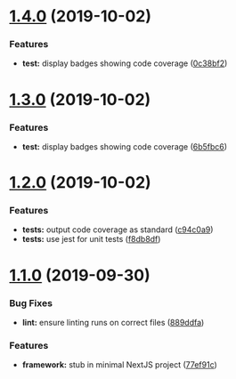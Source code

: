 # [1.4.0](https://github.com/amclin/react-project-boilerplate/compare/v1.3.0...v1.4.0) (2019-10-02)


### Features

* **test:** display badges showing code coverage ([0c38bf2](https://github.com/amclin/react-project-boilerplate/commit/0c38bf2))

# [1.3.0](https://github.com/amclin/react-project-boilerplate/compare/v1.2.0...v1.3.0) (2019-10-02)


### Features

* **test:** display badges showing code coverage ([6b5fbc6](https://github.com/amclin/react-project-boilerplate/commit/6b5fbc6))

# [1.2.0](https://github.com/amclin/react-project-boilerplate/compare/v1.1.0...v1.2.0) (2019-10-02)


### Features

* **tests:** output code coverage as standard ([c94c0a9](https://github.com/amclin/react-project-boilerplate/commit/c94c0a9))
* **tests:** use jest for unit tests ([f8db8df](https://github.com/amclin/react-project-boilerplate/commit/f8db8df))

# [1.1.0](https://github.com/amclin/react-project-boilerplate/compare/v1.0.0...v1.1.0) (2019-09-30)


### Bug Fixes

* **lint:** ensure linting runs on correct files ([889ddfa](https://github.com/amclin/react-project-boilerplate/commit/889ddfa))


### Features

* **framework:** stub in minimal NextJS project ([77ef91c](https://github.com/amclin/react-project-boilerplate/commit/77ef91c))
